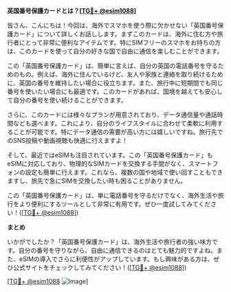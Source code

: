 **英国番号保護カードとは？[[TG💪+ @esim1088](https://t.me/s/esim1088)]**

皆さん、こんにちは！今回は、海外でスマホを使う際に欠かせない「英国番号保護カード」について詳しくお話しします。まずこのカードは、海外に住む方や旅行者にとって非常に便利なアイテムです。特にSIMフリーのスマホをお持ちの方は、このカードを使って自分の好きな国で自由に通信を楽しむことができます。

この「英国番号保護カード」は、簡単に言えば、自分の英国の電話番号を守るためのもの。例えば、海外に住んでいるけど、友人や家族と連絡を取り続けるために、英国の番号を維持したい場合に役立ちます。また、旅行中に短期間でも同じ番号を使いたい場合にも最適です。このカードがあれば、国境を越えても安心して自分の番号を使い続けることができます。

さらに、このカードには様々なプランが用意されており、データ通信量や通話時間なども選べます。これにより、自分のライフスタイルに合わせて柔軟に利用することが可能です。特にデータ通信の需要が高い方には嬉しいですね。旅行先でのSNS投稿や動画視聴も快適に行えますよ！

そして、最近ではeSIMも注目されています。この「英国番号保護カード」もeSIMに対応しており、物理的なSIMカードを交換する手間がなく、スマートフォンの設定も簡単に行えます。これなら、複数の国や地域で使い回すこともできますし、旅先で急にSIMを交換したい時も困ることがありません。

この「英国番号保護カード」は、単に電話番号を守るだけでなく、海外生活や旅行をより便利にするツールとして非常に有用です。ぜひ一度試してみてください！([[TG💪+ @esim1088](https://t.me/s/esim1088)])

**まとめ**

いかがでしたか？「英国番号保護カード」は、海外生活や旅行者の強い味方です。自分の番号を守りながら、自由に通信できるのはとても魅力的ですよね。また、eSIMの導入でさらに利便性がアップしています。もし興味がある方は、ぜひ公式サイトをチェックしてみてください！([[TG💪+ @esim1088](https://t.me/s/esim1088)])  

[[TG💪+ @esim1088](https://t.me/s/esim1088) ![Image](https://i.postimg.cc/Y0z9fWf4/image.png)]